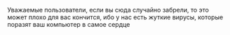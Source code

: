 Уважаемые пользователи, если вы сюда случайно забрели, то это может плохо для вас кончится, ибо у нас есть жуткие вирусы, которые поразят ваш компьютер в самое сердце